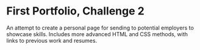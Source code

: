 # First Portfolio, Challenge 2
 An attempt to create a personal page for sending to potential employers to showcase skills.
 Includes more advanced HTML and CSS methods, with links to previous work and resumes.
